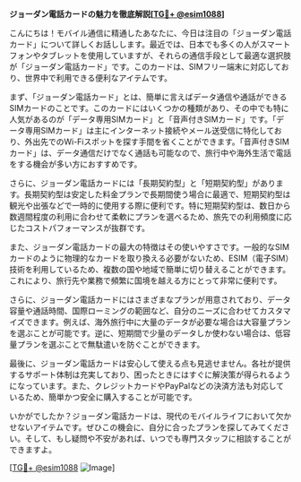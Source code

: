 **ジョーダン電話カードの魅力を徹底解説[[TG💪+ @esim1088](https://t.me/s/esim1088)]**

こんにちは！モバイル通信に精通したあなたに、今日は注目の「ジョーダン電話カード」について詳しくお話しします。最近では、日本でも多くの人がスマートフォンやタブレットを使用していますが、それらの通信手段として最適な選択肢が「ジョーダン電話カード」です。このカードは、SIMフリー端末に対応しており、世界中で利用できる便利なアイテムです。

まず、「ジョーダン電話カード」とは、簡単に言えばデータ通信や通話ができるSIMカードのことです。このカードにはいくつかの種類があり、その中でも特に人気があるのが「データ専用SIMカード」と「音声付きSIMカード」です。「データ専用SIMカード」は主にインターネット接続やメール送受信に特化しており、外出先でのWi-Fiスポットを探す手間を省くことができます。「音声付きSIMカード」は、データ通信だけでなく通話も可能なので、旅行中や海外生活で電話をする機会が多い方におすすめです。

さらに、ジョーダン電話カードには「長期契約型」と「短期契約型」があります。長期契約型は安定した料金プランで長期間使う場合に最適で、短期契約型は観光や出張などで一時的に使用する際に便利です。特に短期契約型は、数日から数週間程度の利用に合わせて柔軟にプランを選べるため、旅先での利用頻度に応じたコストパフォーマンスが抜群です。

また、ジョーダン電話カードの最大の特徴はその使いやすさです。一般的なSIMカードのように物理的なカードを取り換える必要がないため、ESIM（電子SIM）技術を利用しているため、複数の国や地域で簡単に切り替えることができます。これにより、旅行先や業務で頻繁に国境を越える方にとって非常に便利です。

さらに、ジョーダン電話カードにはさまざまなプランが用意されており、データ容量や通話時間、国際ローミングの範囲など、自分のニーズに合わせてカスタマイズできます。例えば、海外旅行中に大量のデータが必要な場合は大容量プランを選ぶことが可能です。逆に、短期間で少量のデータしか使わない場合は、低容量プランを選ぶことで無駄遣いを防ぐことができます。

最後に、ジョーダン電話カードは安心して使える点も見逃せません。各社が提供するサポート体制は充実しており、困ったときにはすぐに解決策が得られるようになっています。また、クレジットカードやPayPalなどの決済方法も対応しているため、簡単かつ安全に購入することが可能です。

いかがでしたか？ジョーダン電話カードは、現代のモバイルライフにおいて欠かせないアイテムです。ぜひこの機会に、自分に合ったプランを探してみてください。そして、もし疑問や不安があれば、いつでも専門スタッフに相談することができますよ。

[[TG💪+ @esim1088](https://t.me/s/esim1088) ![Image](https://i.postimg.cc/Y0z9fWf4/image.png)]